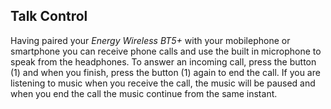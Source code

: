 ## Talk Control

Having paired your *Energy Wireless BT5+* with your mobilephone or smartphone you can receive phone calls and use the built in microphone to speak from the headphones. To answer an incoming call, press the button (1) and when you finish, press the button (1) again to end the call. If you are listening to music when you receive the call, the music will be paused and when you end the call the music continue from the same instant.


